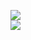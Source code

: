 [![](https://img.shields.io/badge/Made%20With-Github%20Spray-lightgrey.svg?style=for-the-badge&logo=github)](https://github.com/Annihil/github-spray#4501)  
[![](https://i.imgur.com/2DrTn0Z.gif)](https://github.com/Annihil/github-spray)
